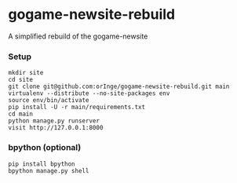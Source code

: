 gogame-newsite-rebuild
======================

A simplified rebuild of the gogame-newsite

### Setup

    mkdir site
    cd site
    git clone git@github.com:orInge/gogame-newsite-rebuild.git main
    virtualenv --distribute --no-site-packages env
    source env/bin/activate
    pip install -U -r main/requirements.txt
    cd main
    python manage.py runserver
    visit http://127.0.0.1:8000


### bpython (optional)
    pip install bpython
    bpython manage.py shell

